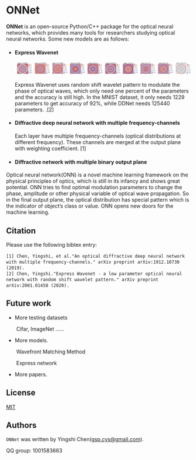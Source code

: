 # ONNet

**ONNet** is an open-source Python/C++ package for the optical neural networks, which provides many tools for researchers studying optical neural networks. Some new models are as follows:

- #### Express Wavenet

  ![](./ONNet_wavelet.png)

  Express Wavenet uses random shift wavelet pattern to modulate the phase of optical waves, which  only need one percent of the parameters and the accuracy is still high. In the MNIST dataset, it only needs 1229 parameters to get accuracy of 92%, while DDNet needs 125440 parameters. .[2]

- #### Diffractive deep neural network with multiple frequency-channels

  Each layer have multiple frequency-channels (optical distributions at different frequency). These channels are merged at the output plane with weighting coefficient. [1]

- #### Diffractive network with multiple binary output plane

  

Optical neural network(ONN) is a novel machine learning framework on the physical principles of optics, which is still in its infancy and shows great potential. ONN tries to find optimal modulation parameters to change the phase, amplitude or other physical variable of optical wave propagation. So in the final output plane, the optical distribution has special pattern which is the indicator of object’s class or value. ONN opens new doors for the machine learning.




## Citation

Please use the following bibtex entry:
```
[1] Chen, Yingshi, et al."An optical diffractive deep neural network with multiple frequency-channels." arXiv preprint arXiv:1912.10730 (2019).
[2] Chen, Yingshi."Express Wavenet - a low parameter optical neural network with random shift wavelet pattern." arXiv preprint arXiv:2001.01458 (2020).
```

## Future work

- More testing datasets 

  ​	Cifar, ImageNet ......

- More models.

  ​	Wavefront Matching Method

  ​	Express network	

- More papers.


## License

[MIT](./LICENSE)

## Authors

`ONNet` was written by Yingshi Chen(gsp.cys@gmail.com).

QQ group: 1001583663